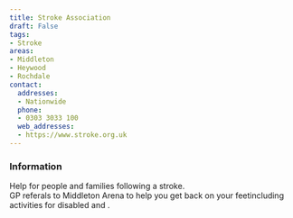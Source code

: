 ```yaml
---
title: Stroke Association
draft: False
tags:
- Stroke
areas:
- Middleton
- Heywood
- Rochdale
contact:
  addresses:
  - Nationwide
  phone:
  - 0303 3033 100
  web_addresses:
  - https://www.stroke.org.uk
---
```


### Information
Help for people and families following a stroke.  
GP referals to Middleton Arena to help you 
get back on your feetincluding activities for disabled and .

